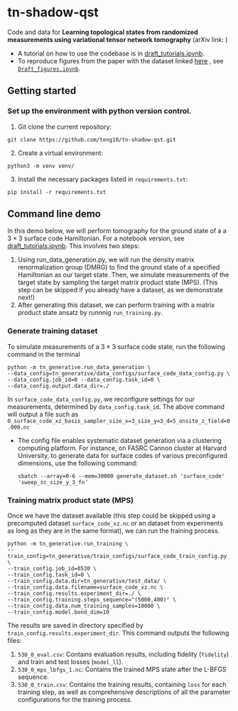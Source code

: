 # tn-shadow-qst
Code and data for **Learning topological states from randomized measurements using
variational tensor network tomography** (arXiv link: )

- A tutorial on how to use the codebase is in [draft_tutorials.ipynb](https://github.com/teng10/tn-shadow-qst/blob/e0347b7d64ef86c7564efa0a95e13008d9dfeab8/draft_tutorial.ipynb).
- To reproduce figures from the paper with the dataset linked [here](https://doi.org/10.5281/zenodo.11397880) , see [`Draft_figures.ipynb`](https://github.com/teng10/tn-shadow-qst/blob/bd3f62930849889fba854b96f6da129fc1c99e51/Draft_figures.ipynb).


## Getting started

### Set up the environment with python version control.


   1. Git clone the current repository:
```
git clone https://github.com/teng10/tn-shadow-qst.git
```
   2. Create a virtual environment:
```
python3 -m venv venv/
```
   3. Install the necessary packages listed in `requirements.txt`:
```
pip install -r requirements.txt
```

## Command line demo
In this demo below, we will perform tomography for the ground state of a a $3 \times 3$ surface code Hamiltonian. For a notebook version, see [draft_tutorials.ipynb](https://github.com/teng10/tn-shadow-qst/blob/e0347b7d64ef86c7564efa0a95e13008d9dfeab8/draft_tutorial.ipynb). This involves two steps:
1. Using run_data_generation.py, we will run the density matrix renormalization group (DMRG) to find the ground state of a specified Hamiltonian as our target state. Then, we simulate measurements of the target state by sampling the target matrix product state (MPS). (This step can be skipped if you already have a dataset, as we demonstrate next!)
2. After generating this dataset, we can perform training with a matrix product state ansatz by runnnig `run_training.py`.

### Generate training dataset
To simulate measurements of a $3 \times 3$ surface code state, run the following command in the terminal
```
python -m tn_generative.run_data_generation \
--data_config=tn_generative/data_configs/surface_code_data_config.py \
--data_config.job_id=0 --data_config.task_id=0 \
--data_config.output.data_dir=./
```
In `surface_code_data_config.py`, we reconfigure settings for our measurements, determined by `data_config.task_id`.
The above command will output a file such as `0_surface_code_xz_basis_sampler_size_x=3_size_y=3_d=5_onsite_z_field=0.000.nc`

 - The config file enables systematic dataset generation via a clustering computing platform.
   For instance, on FASRC Cannon cluster at Harvard University, to generate data for surface codes of various preconfigured dimensions, use the following command:
   ```
   sbatch --array=0-6 --mem=30000 generate_dataset.sh 'surface_code' 'sweep_sc_size_y_3_fn’
   ```

### Training matrix product state (MPS)
Once we have the dataset available (this step could be skipped using a precomputed dataset `surface_code_xz.nc` or an dataset from experiments as long as they are in the same format), we can run the training process.

```
python -m tn_generative.run_training \
--train_config=tn_generative/train_configs/surface_code_train_config.py \
--train_config.job_id=0530 \
--train_config.task_id=0 \
--train_config.data.dir=tn_generative/test_data/ \
--train_config.data.filename=surface_code_xz.nc \
--train_config.results.experiment_dir=./ \
--train_config.training.steps_sequence="(5000,400)" \
--train_config.data.num_training_samples=10000 \
--train_config.model.bond_dim=10
```
The results are saved in directory specified by `train_config.results.experiment_dir`. This command outputs the following files:
1. `530_0_eval.csv`: Contains evaluation results, including fidelity (`fidelity`) and train and test losses (`model_ll`).
2. `530_0_mps_lbfgs_1.nc`: Contains the trained MPS state after the L-BFGS sequence.
3. `530_0_train.csv`: Contains the training results, containing `loss` for each training step, as well as comprehensive descriptions of all the parameter configurations for the training process. 

